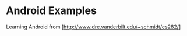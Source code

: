 Android Examples
==========================

Learning Android from [http://www.dre.vanderbilt.edu/~schmidt/cs282/]

